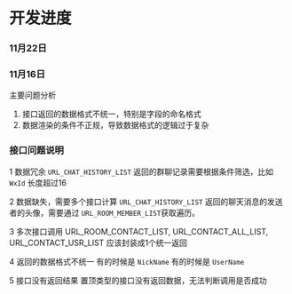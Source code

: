 # 开发进度


### 11月22日



### 11月16日
主要问题分析

1. 接口返回的数据格式不统一，特别是字段的命名格式
2. 数据渲染的条件不正规，导致数据格式的逻辑过于复杂


### 接口问题说明
1 数据冗余
`URL_CHAT_HISTORY_LIST` 返回的群聊记录需要根据条件筛选，比如 `WxId` 长度超过16

2 数据缺失，需要多个接口计算
`URL_CHAT_HISTORY_LIST` 返回的聊天消息的发送者的头像，需要通过 `URL_ROOM_MEMBER_LIST`获取遍历。

3 多次接口调用
URL_ROOM_CONTACT_LIST, URL_CONTACT_ALL_LIST, URL_CONTACT_USR_LIST 应该封装成1个统一返回

4 返回的数据格式不统一
有的时候是 `NickName` 有的时候是 `UserName`

5 接口没有返回结果
置顶类型的接口没有返回数据，无法判断调用是否成功

